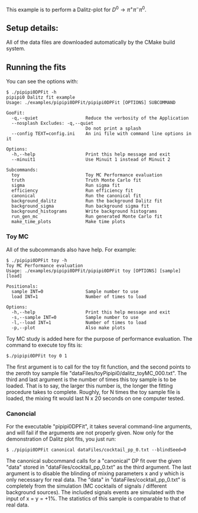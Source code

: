 This example is to perform a Dalitz-plot for $D^0\to \pi^+\pi^-\pi^0$.


## Setup details:

All of the data files are downloaded automatically by the CMake build system. 


## Running the fits

You can see the options with:

```
$ ./pipipi0DPFit -h
pipipi0 Dalitz fit example
Usage: ./examples/pipipi0DPFit/pipipi0DPFit [OPTIONS] SUBCOMMAND

GooFit:
  -q,--quiet                  Reduce the verbosity of the Application
  --nosplash Excludes: -q,--quiet
                              Do not print a splash
  --config TEXT=config.ini    An ini file with command line options in it

Options:
  -h,--help                   Print this help message and exit
  --minuit1                   Use Minuit 1 instead of Minuit 2

Subcommands:
  toy                         Toy MC Performance evaluation
  truth                       Truth Monte Carlo fit
  sigma                       Run sigma fit
  efficiency                  Run efficiency fit
  canonical                   Run the canonical fit
  background_dalitz           Run the background Dalitz fit
  background_sigma            Run background sigma fit
  background_histograms       Write background histograms
  run_gen_mc                  Run generated Monte Carlo fit
  make_time_plots             Make time plots
```

### Toy MC

All of the subcommands also have help. For example:

```
$ ./pipipi0DPFit toy -h
Toy MC Performance evaluation
Usage: ./examples/pipipi0DPFit/pipipi0DPFit toy [OPTIONS] [sample] [load]

Positionals:
  sample INT=0                Sample number to use
  load INT=1                  Number of times to load

Options:
  -h,--help                   Print this help message and exit
  -s,--sample INT=0           Sample number to use
  -l,--load INT=1             Number of times to load
  -p,--plot                   Also make plots
```

Toy MC study is added here for the purpose of performance evaluation. The command to execute toy fits is:

```
$./pipipi0DPFit toy 0 1
```

The first argument is to call for the toy fit function, and the second points to the zeroth toy sample file "dataFiles/toyPipipi0/dalitz_toyMC_000.txt". The third and last argument is the number of times this toy sample is to be loaded. That is to say, the larger this number is, the longer the fitting procedure takes to complete. Roughly, for N times the toy sample file is loaded, the mixing fit would last N x 20 seconds on one computer tested.

### Canoncial

For the executable "pipipi0DPFit", it takes several command-line arguments, and will fail if the arguments are not properly given. Now only for the demonstration of Dalitz plot fits, you just run:

```
$ ./pipipi0DPFit canonical dataFiles/cocktail_pp_0.txt --blindSeed=0
```

The canonical subcommand calls for a "canonical" DP fit over the given "data" stored in "dataFiles/cocktail_pp_0.txt" as the third argument. The last argument is to disable the blinding of mixing parameters x and y which is only necessary for real data. The "data" in "dataFiles/cocktail_pp_0.txt" is completely from the simulation (MC cocktails of signals / different background sources). The included signals events are simulated with the input of x = y = +1%. The statistics of this sample is comparable to that of real data.

